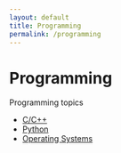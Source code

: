 ```yaml
---
layout: default
title: Programming
permalink: /programming
---
```


# Programming

Programming topics

* [C/C++](/cstopics/programming/c-c++)
* [Python](/cstopics/programming/python)
* [Operating Systems](/cstopics/programming/operating-systems)
